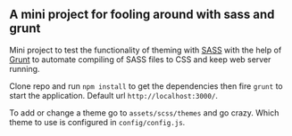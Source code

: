 ## A mini project for fooling around with sass and grunt

Mini project to test the functionality of theming with [SASS](http://sass-lang.com/) with the help of [Grunt](http://gruntjs.com/) to automate compiling of SASS files to CSS and keep web server running.

Clone repo and run `npm install` to get the dependencies then fire
`grunt` to start the application. Default url `http://localhost:3000/`.

To add or change a theme go to `assets/scss/themes` and go crazy.
Which theme to use is configured in `config/config.js`.
